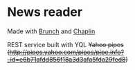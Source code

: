 # News reader 
Made with [Brunch](http://brunch.io) and [Chaplin](http://chaplinjs.org)


REST service built with YQL <del>Yahoo pipes (http://pipes.yahoo.com/pipes/pipe.info?_id=e6b71afdd856f18a3d3afa5fda29fed8)</del>